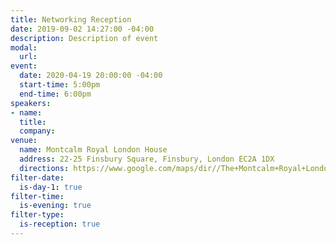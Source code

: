```yaml
---
title: Networking Reception
date: 2019-09-02 14:27:00 -04:00
description: Description of event
modal:
  url: 
event:
  date: 2020-04-19 20:00:00 -04:00
  start-time: 5:00pm
  end-time: 6:00pm
speakers:
- name: 
  title: 
  company: 
venue:
  name: Montcalm Royal London House
  address: 22-25 Finsbury Square, Finsbury, London EC2A 1DX
  directions: https://www.google.com/maps/dir//The+Montcalm+Royal+London+House,+22-25+Finsbury+Square,+Finsbury,+London+EC2A+1DX,+United+Kingdom/@51.5215839,-0.0878437,17z/data=!4m8!4m7!1m0!1m5!1m1!1s0x48761caef3c10087:0x2c72c14a777c22b!2m2!1d-0.085655!2d51.5215839
filter-date:
  is-day-1: true
filter-time:
  is-evening: true
filter-type:
  is-reception: true
---
```


